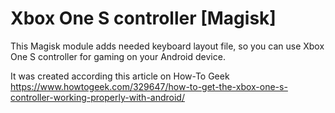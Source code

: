 # Xbox One S controller [Magisk]
This Magisk module adds needed keyboard layout file, so you can use Xbox One S controller for gaming on your Android device.

It was created according this article on How-To Geek
https://www.howtogeek.com/329647/how-to-get-the-xbox-one-s-controller-working-properly-with-android/
